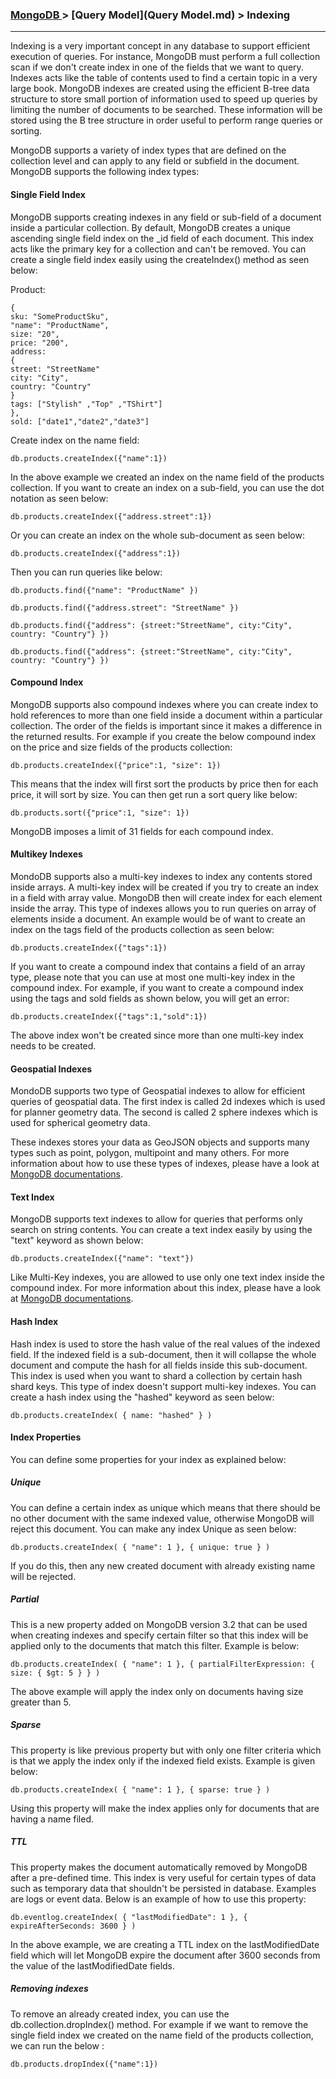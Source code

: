 

### [MongoDB ](../MongoDB.md) > [Query Model](Query Model.md) > Indexing
___

Indexing is a very important concept in any database to support efficient execution of queries. For instance, MongoDB must perform a full collection scan if we don't create index in one of the fields that we want to query. Indexes acts like the table of contents used to find a certain topic in a very large book. MongoDB indexes are created using the efficient B-tree data structure to store small portion of information used to speed up queries by limiting the number of documents to be searched. These information will be stored using the B tree structure in order useful to perform range queries or sorting. 


MongoDB supports a variety of index types that are defined on the collection level and can apply to any field or subfield in the document. MongoDB supports the following index types:


#### Single Field Index

MongoDB supports creating indexes in any field or sub-field of a document inside a particular collection. By default, MongoDB creates a unique ascending single field index on the _id field of each document. This index acts like the primary key for a collection and can't be removed. You can create a single field index easily using the createIndex() method as seen below:

Product:

````
{
sku: "SomeProductSku",
"name": "ProductName",
size: "20",
price: "200",
address:
{
street: "StreetName"
city: "City",
country: "Country"
} 
tags: ["Stylish" ,"Top" ,"TShirt"]
},
sold: ["date1","date2","date3"]
````

Create index on the name field:

````
db.products.createIndex({"name":1})
````

In the above example we created an index on the name field of the products collection. If you want to create an index on a sub-field, you can use the dot notation as seen below:

````
db.products.createIndex({"address.street":1})
````

Or you can create an index on the whole sub-document as seen below:

````
db.products.createIndex({"address":1})
````

Then you can run queries like below:


````
db.products.find({"name": "ProductName" })
````

````
db.products.find({"address.street": "StreetName" })
````

````
db.products.find({"address": {street:"StreetName", city:"City", country: "Country"} })
````

````
db.products.find({"address": {street:"StreetName", city:"City", country: "Country"} })
````

#### Compound Index

MongoDB supports also compound indexes where you can create index to hold references to more than one field inside a document within a particular collection. The order of the fields is important since it makes a difference in the returned results. For example if you create the below compound index on the price and size fields of the products collection:


````
db.products.createIndex({"price":1, "size": 1})
````

This means that the index will first sort the products by price then for each price, it will sort by size.  You can then get run a sort query like below:

````
db.products.sort({"price":1, "size": 1})
````

MongoDB imposes a limit of 31 fields for each compound index.


#### Multikey Indexes

MondoDB supports also a multi-key indexes to index any contents stored inside arrays. A multi-key index will be created if you try to create an index in a field with array value.  MongoDB then will create index for each element inside the array. This type of indexes allows you to run queries on array of elements inside a document. An example would be of want to create an index on the tags field of the products collection as seen below:


````
db.products.createIndex({"tags":1})
````

If you want to create a compound index that contains a field of an array type, please note that you can use at most one multi-key index in the compound index. For example, if you want to create a compound index using the tags and sold fields as shown below, you will get an error:


````
db.products.createIndex({"tags":1,"sold":1})
````

The above index won't be created since more than one multi-key index needs to be created.


#### Geospatial Indexes

MondoDB supports two type of Geospatial indexes to allow for efficient queries of geospatial data. The first index is called 2d indexes which is used for planner geometry data. The second is called 2 sphere indexes which is used for spherical geometry data.

These indexes stores your data as GeoJSON objects and supports many types such as point, polygon, multipoint and many others. For more information about how to use these types of indexes, please have a look at [MongoDB documentations](https://docs.mongodb.org/manual/applications/geospatial-indexes/).



#### Text Index

MongoDB supports text indexes to allow for queries that performs only search on string contents. You can create a text index easily by using the "text" keyword as shown below:


````
db.products.createIndex({"name": "text"})
````

Like Multi-Key indexes, you are allowed to use only one text index inside the compound index. For more information about this index, please have a look at [MongoDB documentations](https://docs.mongodb.org/manual/core/index-text/).


#### Hash Index

Hash index is used to store the hash value of the real values of the indexed field. If the indexed field is a sub-document, then it will collapse the whole document and compute the hash for all fields inside this sub-document. This index is used when you want to shard a collection by certain hash shard keys. This type of index doesn't support multi-key indexes. You can create a hash index using the "hashed" keyword as seen below:

````
db.products.createIndex( { name: "hashed" } )
````



#### Index Properties 

You can define some properties for your index as explained below:

##### Unique

You can define a certain index as unique which means that there should be no other document with the same indexed value, otherwise MongoDB will reject this document.  You can make any index Unique as seen below:

````
db.products.createIndex( { "name": 1 }, { unique: true } )
````

If you do this, then any new created document with already existing name will be rejected.


##### Partial

This is a new property added on MongoDB version 3.2 that can be used when creating indexes and specify certain filter so that this index will be applied only to the documents that match this filter. Example is below:


````
db.products.createIndex( { "name": 1 }, { partialFilterExpression: { size: { $gt: 5 } } )
````

The above example will apply the index only on documents having size greater than 5.


##### Sparse

This property is like previous property but with only one filter criteria which is that we apply the index only if the indexed field exists. Example is given below:


````
db.products.createIndex( { "name": 1 }, { sparse: true } )
````

Using this property will make the index applies only for documents that are having a name filed. 


##### TTL

This property makes the document automatically removed by MongoDB after a pre-defined time.  This index is very useful for certain types of data such as temporary data that shouldn't be persisted in database. Examples are logs or event data. Below is an example of how to use this property:



````
db.eventlog.createIndex( { "lastModifiedDate": 1 }, { expireAfterSeconds: 3600 } )
````

In the above example, we are creating a TTL index on the lastModifiedDate field which will let MongoDB expire the document after 3600 seconds from the value of the lastModifiedDate fields.


##### Removing indexes

To remove an already created index, you can use the  db.collection.dropIndex() method.  For example if we want to remove the single field index we created on the name field of the products collection, we can run the below :

````
db.products.dropIndex({"name":1})
````







